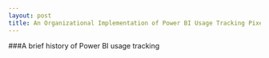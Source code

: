 ```yaml
---
layout: post
title: An Organizational Implementation of Power BI Usage Tracking Pixels
---
```

###A brief history of Power BI usage tracking
